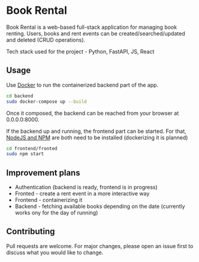 # Book Rental 

Book Rental is a web-based full-stack application for managing book renting.
Users, books and rent events can be created/searched/updated and deleted (CRUD operations).

Tech stack used for the project - Python, FastAPI, JS, React
## Usage

Use [Docker](https://www.docker.com/) to run the containerized backend part of the app.

```bash
cd backend
sudo docker-compose up --build
```

Once it composed, the backend can be reached from your browser at 0.0.0.0:8000.

If the backend up and running, the frontend part can be started.
For that, [NodeJS and NPM](https://kinsta.com/blog/how-to-install-node-js/) are both need to be installed (dockerizing it is planned)

```bash
cd frontend/fronted
sudo npm start
```

## Improvement plans

- Authentication (backend is ready, frontend is in progress)
- Fronted - create a rent event in a more interactive way
- Frontend - containerizing it
- Backend - fetching available books depending on the date (currently works ony for the day of running)

## Contributing

Pull requests are welcome. For major changes, please open an issue first
to discuss what you would like to change.


